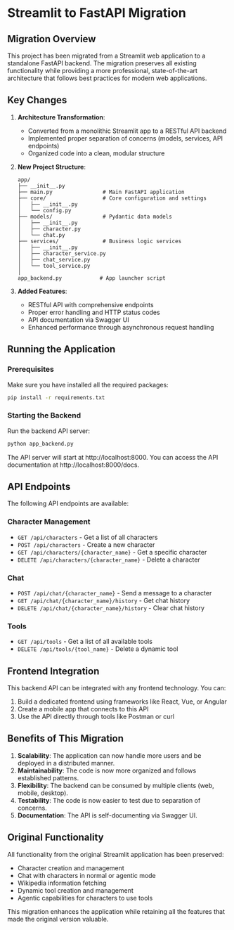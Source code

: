 # Streamlit to FastAPI Migration

## Migration Overview

This project has been migrated from a Streamlit web application to a standalone FastAPI backend. The migration preserves all existing functionality while providing a more professional, state-of-the-art architecture that follows best practices for modern web applications.

## Key Changes

1. **Architecture Transformation**:
   - Converted from a monolithic Streamlit app to a RESTful API backend
   - Implemented proper separation of concerns (models, services, API endpoints)
   - Organized code into a clean, modular structure

2. **New Project Structure**:
   ```
   app/
   ├── __init__.py
   ├── main.py                # Main FastAPI application
   ├── core/                  # Core configuration and settings
   │   ├── __init__.py
   │   └── config.py
   ├── models/                # Pydantic data models
   │   ├── __init__.py
   │   ├── character.py
   │   └── chat.py
   ├── services/              # Business logic services
   │   ├── __init__.py
   │   ├── character_service.py
   │   ├── chat_service.py
   │   └── tool_service.py
   │   
   app_backend.py            # App launcher script
   ```

3. **Added Features**:
   - RESTful API with comprehensive endpoints
   - Proper error handling and HTTP status codes
   - API documentation via Swagger UI
   - Enhanced performance through asynchronous request handling

## Running the Application

### Prerequisites

Make sure you have installed all the required packages:

```bash
pip install -r requirements.txt
```

### Starting the Backend

Run the backend API server:

```bash
python app_backend.py
```

The API server will start at http://localhost:8000. You can access the API documentation at http://localhost:8000/docs.

## API Endpoints

The following API endpoints are available:

### Character Management

- `GET /api/characters` - Get a list of all characters
- `POST /api/characters` - Create a new character
- `GET /api/characters/{character_name}` - Get a specific character
- `DELETE /api/characters/{character_name}` - Delete a character

### Chat

- `POST /api/chat/{character_name}` - Send a message to a character
- `GET /api/chat/{character_name}/history` - Get chat history
- `DELETE /api/chat/{character_name}/history` - Clear chat history

### Tools

- `GET /api/tools` - Get a list of all available tools
- `DELETE /api/tools/{tool_name}` - Delete a dynamic tool

## Frontend Integration

This backend API can be integrated with any frontend technology. You can:

1. Build a dedicated frontend using frameworks like React, Vue, or Angular
2. Create a mobile app that connects to this API
3. Use the API directly through tools like Postman or curl

## Benefits of This Migration

1. **Scalability**: The application can now handle more users and be deployed in a distributed manner.
2. **Maintainability**: The code is now more organized and follows established patterns.
3. **Flexibility**: The backend can be consumed by multiple clients (web, mobile, desktop).
4. **Testability**: The code is now easier to test due to separation of concerns.
5. **Documentation**: The API is self-documenting via Swagger UI.

## Original Functionality

All functionality from the original Streamlit application has been preserved:

- Character creation and management
- Chat with characters in normal or agentic mode
- Wikipedia information fetching
- Dynamic tool creation and management
- Agentic capabilities for characters to use tools

This migration enhances the application while retaining all the features that made the original version valuable.
